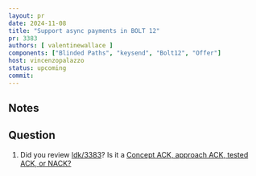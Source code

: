 ```yaml
---
layout: pr
date: 2024-11-08
title: "Support async payments in BOLT 12"
pr: 3383
authors: [ valentinewallace ]
components: ["Blinded Paths", "keysend", "Bolt12", "Offer"]
host: vincenzopalazzo
status: upcoming
commit:
---
```


## Notes

## Question

1. Did you review [ldk/3383](https://github.com/lightningdevkit/rust-lightning/pull/3383)? Is it a [Concept ACK, approach ACK, tested ACK, or NACK?](https://github.com/lightningdevkit/rust-lightning/blob/master/CONTRIBUTING.md#peer-review)

[ldk/3383]: https://github.com/lightningdevkit/rust-lightning/pull/3383
